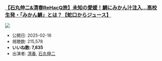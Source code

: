 ### [【石丸伸二&清春ReHacQ旅】未知の愛媛！鯛にみかん汁注入…高校生発・「みかん鯛」とは？【蛇口からジュース】](https://www.youtube.com/watch?v=DVxWw5ukKvE)
[![](https://img.youtube.com/vi/DVxWw5ukKvE/sddefault.jpg)](https://www.youtube.com/watch?v=DVxWw5ukKvE)
-   公開日: 2025-02-16
-   視聴数: 215,578
-   **いいね数: 7,835**
-   出演者: [清春](/rehacq_fan/people/清春 "wikilink"), [石丸伸二](/rehacq_fan/people/石丸伸二 "wikilink")
